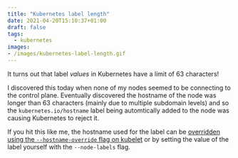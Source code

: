 ```yaml
---
title: "Kubernetes label length"
date: 2021-04-20T15:10:37+01:00
draft: false
tags:
  - kubernetes
images:
- /images/kubernetes-label-length.gif
---
```


It turns out that label _values_ in Kubernetes have a limit of 63 characters!

I discovered this today when none of my nodes seemed to be connecting to the control plane. Eventually discovered the hostname of the node was longer than 63 characters (mainly due to multiple subdomain levels) and so the `kubernetes.io/hostname` label being automtically added to the node was causing Kubernetes to reject it.

If you hit this like me, the hostname used for the label can be [overridden using the `--hostname-override` flag on kubelet](https://kubernetes.io/docs/reference/labels-annotations-taints/#kubernetesiohostname) or by setting the value of the label yourself with the `--node-labels` flag.